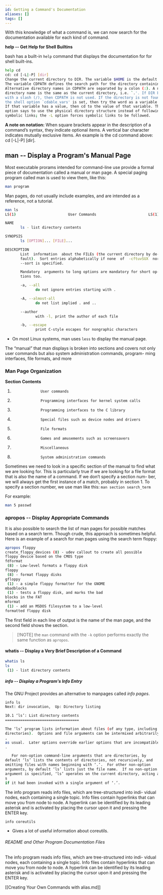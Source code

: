 ```yaml
---
id: Getting a Command's Documentation
aliases: []
tags: []
---
```


With this knowledge of what a command is, we can now search for the
documentation available for each kind of command.

**help -- Get Help for Shell Builtins**

bash has a built-in `help` command that displays the documentation for for shell
built-ins.

```bash
help cd
cd: cd [-L|-P] [dir]
Change the current directory to DIR. The variable $HOME is the default DIR.
The variable CDPATH defines the search path for the directory containing DIR.
Alternative directory names in CDPATH are separated by a colon (:). A null
directory name is the same as the current directory, i.e. `.'. If DIR begins
with a slash (/), then CDPATH is not used. If the directory is not found, and
the shell option `cdable_vars' is set, then try the word as a variable name.
If that variable has a value, then cd to the value of that variable. The -P
option says to use the physical directory structure instead of following
symbolic links; the -L option forces symbolic links to be followed.
```

**A note on notation:** When square brackets appear in the description of
a command’s syntax, they indicate optional items. A vertical bar character
indicates mutually exclusive items. An example is the cd command above:
cd [-L|-P] [dir].

## man -- Display a Program's Manual Page

Most executable prorams intended for command-line use provide a formal piece of
documentation called a manual or man page. A special paging program called man
is used to view them, like this:

```bash
man program
```
Man pages, do not usually include examples, and are intended as a reference, not
a tutorial.

```bash
man ls
LS(1)                        User Commands                        LS(1)

NAME
       ls - list directory contents

SYNOPSIS
       ls [OPTION]... [FILE]...

DESCRIPTION
       List  information  about the FILEs (the current directory by de‐
       fault).  Sort entries alphabetically if none  of  -cftuvSUX  nor
       --sort is specified.

       Mandatory  arguments to long options are mandatory for short op‐
       tions too.

       -a, --all
              do not ignore entries starting with .

       -A, --almost-all
              do not list implied . and ..

       --author
              with -l, print the author of each file

       -b, --escape
              print C-style escapes for nongraphic characters

```
- On most Linux systems, man uses `less` to display the manual page.

The “manual” that man displays is broken into sections and covers not
only user commands but also system administration commands, program-
ming interfaces, file formats, and more

### Man Page Organization

**Section**             **Contents**
1.                  User commands

2.                  Programming interfaces for kernel system calls

3.                  Programming interfaces to the C library

4.                  Special files such as device nodes and drivers

5.                  File formats

6.                  Games and amusements such as screensavers

7.                  Miscellaneous

8.                  System administration commands

Sometimes we need to look in a specific section of the manual to find
what we are looking for. This is particularly true if we are looking for a file
format that is also the name of a command. If we don’t specify a section num-
ber, we will always get the first instance of a match, probably in section 1. To
specify a section number, we use man like this:
    `man section search_term`

  For example:

```bash
man 5 passwd
```

### apropos -- Display Appropriate Commands

It is also possible to search the list of man pages for possible matches based
on a search term. Though crude, this approach is sometimes helpful. Here
is an example of a search for man pages using the search term floppy:

```bash
apropos floppy
create_floppy_devices (8) - udev callout to create all possible
floppy device based on the CMOS type
fdformat
 (8) - Low-level formats a floppy disk
floppy
 (8) - format floppy disks
gfloppy
 (1) - a simple floppy formatter for the GNOME
mbadblocks
 (1) - tests a floppy disk, and marks the bad
blocks in the FAT
mformat
 (1) - add an MSDOS filesystem to a low-level
formatted floppy disk
```
The first field in each line of output is the name of the man page, and the
second field shows the section.

> [!NOTE] the `man` command with the `-k` option performs exactly the same
> function as `apropos`.

#### whatis -- Display a Very Brief Description of a Command

```bash
whatis ls
ls
 (1) - list directory contents
```

##### info -- Display a Program's Info Entry

The GNU Project provides an alternative to manpages called *info pages*.

```bash
info ls
Next: dir invocation,  Up: Directory listing

10.1 ‘ls’: List directory contents
==================================

The ‘ls’ program lists information about files (of any type, including
directories).  Options and file arguments can be intermixed arbitrarily\
,
as usual.  Later options override earlier options that are incompatible\
.

   For non-option command-line arguments that are directories, by
default ‘ls’ lists the contents of directories, not recursively, and
omitting files with names beginning with ‘.’.  For other non-option
arguments, by default ‘ls’ lists just the file name.  If no non-option
argument is specified, ‘ls’ operates on the current directory, acting a\
s
if it had been invoked with a single argument of ‘.’.

```
The info program reads info files, which are tree-structured into indi-
vidual nodes, each containing a single topic. Info files contain hyperlinks
that can move you from node to node. A hyperlink can be identified by its
leading asterisk and is activated by placing the cursor upon it and pressing
the ENTER key.

```bash
info coreutils
```
- Gives a lot of useful information about coreutils.

###### README and Other Program Documentation Files

The info program reads info files, which are tree-structured into indi-
vidual nodes, each containing a single topic. Info files contain hyperlinks
that can move you from node to node. A hyperlink can be identified by its
leading asterisk and is activated by placing the cursor upon it and pressing
the ENTER key.

[[Creating Your Own Commands with alias.md]]
